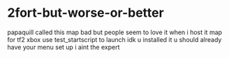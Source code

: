 # 2fort-but-worse-or-better
papaquill called this map bad but people seem to love it when i host it
map for tf2 xbox use test_startscript to launch idk u installed it u should already have your menu set up i aint the expert

